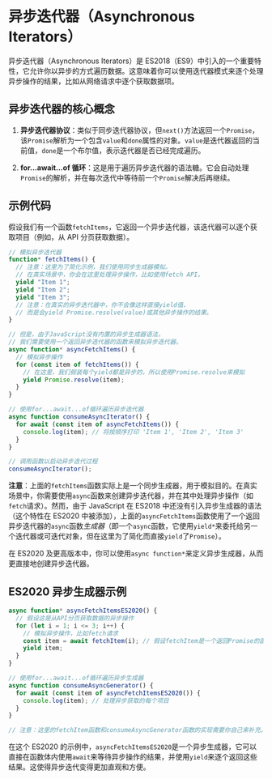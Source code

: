 # 异步迭代器（Asynchronous Iterators）

异步迭代器（Asynchronous Iterators）是 ES2018（ES9）中引入的一个重要特性，它允许你以异步的方式遍历数据。这意味着你可以使用迭代器模式来逐个处理异步操作的结果，比如从网络请求中逐个获取数据项。

## 异步迭代器的核心概念

1. **异步迭代器协议**：类似于同步迭代器协议，但`next()`方法返回一个`Promise`，该`Promise`解析为一个包含`value`和`done`属性的对象。`value`是迭代器返回的当前值，`done`是一个布尔值，表示迭代器是否已经完成遍历。

2. **for...await...of 循环**：这是用于遍历异步迭代器的语法糖。它会自动处理`Promise`的解析，并在每次迭代中等待前一个`Promise`解决后再继续。

## 示例代码

假设我们有一个函数`fetchItems`，它返回一个异步迭代器，该迭代器可以逐个获取项目（例如，从 API 分页获取数据）。

```javascript
// 模拟异步迭代器
function* fetchItems() {
  // 注意：这里为了简化示例，我们使用同步生成器模拟。
  // 在真实场景中，你会在这里处理异步操作，比如使用fetch API。
  yield "Item 1";
  yield "Item 2";
  yield "Item 3";
  // 注意：在真实的异步迭代器中，你不会像这样直接yield值，
  // 而是会yield Promise.resolve(value)或其他异步操作的结果。
}

// 但是，由于JavaScript没有内置的异步生成器语法，
// 我们需要使用一个返回异步迭代器的函数来模拟异步迭代器。
async function* asyncFetchItems() {
  // 模拟异步操作
  for (const item of fetchItems()) {
    // 在这里，我们假装每个yield都是异步的，所以使用Promise.resolve来模拟
    yield Promise.resolve(item);
  }
}

// 使用for...await...of循环遍历异步迭代器
async function consumeAsyncIterator() {
  for await (const item of asyncFetchItems()) {
    console.log(item); // 将按顺序打印 'Item 1', 'Item 2', 'Item 3'
  }
}

// 调用函数以启动异步迭代过程
consumeAsyncIterator();
```

**注意**：上面的`fetchItems`函数实际上是一个同步生成器，用于模拟目的。在真实场景中，你需要使用`async`函数来创建异步迭代器，并在其中处理异步操作（如`fetch`请求）。然而，由于 JavaScript 在 ES2018 中还没有引入异步生成器的语法（这个特性在 ES2020 中被添加），上面的`asyncFetchItems`函数使用了一个返回异步迭代器的`async`函数*生成器*（即一个`async`函数，它使用`yield*`来委托给另一个迭代器或可迭代对象，但在这里为了简化而直接`yield`了`Promise`）。

在 ES2020 及更高版本中，你可以使用`async function*`来定义异步生成器，从而更直接地创建异步迭代器。

## ES2020 异步生成器示例

```javascript
async function* asyncFetchItemsES2020() {
  // 假设这是从API分页获取数据的异步操作
  for (let i = 1; i <= 3; i++) {
    // 模拟异步操作，比如fetch请求
    const item = await fetchItem(i); // 假设fetchItem是一个返回Promise的函数
    yield item;
  }
}

// 使用for...await...of循环遍历异步生成器
async function consumeAsyncGenerator() {
  for await (const item of asyncFetchItemsES2020()) {
    console.log(item); // 处理异步获取的每个项目
  }
}

// 注意：这里的fetchItem函数和consumeAsyncGenerator函数的实现需要你自己来补充。
```

在这个 ES2020 的示例中，`asyncFetchItemsES2020`是一个异步生成器，它可以直接在函数体内使用`await`来等待异步操作的结果，并使用`yield`来逐个返回这些结果。这使得异步迭代变得更加直观和方便。
